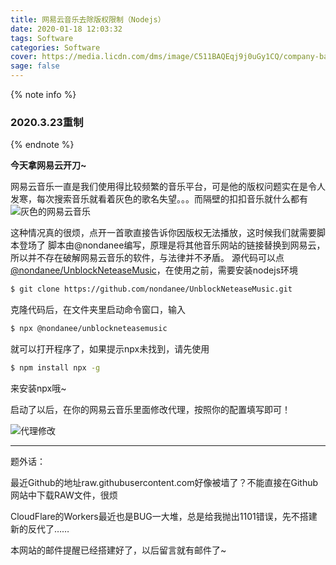 ```yaml
---
title: 网易云音乐去除版权限制（Nodejs）
date: 2020-01-18 12:03:32
tags: Software
categories: Software
cover: https://media.licdn.com/dms/image/C511BAQEqj9j0uGy1CQ/company-background_10000/0?e=2159024400&v=beta&t=pcMFMvgFKed2EXmWHax_cuLfhFYJIrhqH0_eIgFg9nQ
sage: false
---
```


{% note info %}

### 2020.3.23重制

{% endnote %}

**今天拿网易云开刀~**

网易云音乐一直是我们使用得比较频繁的音乐平台，可是他的版权问题实在是令人发寒，每次搜索音乐就看着灰色的歌名失望。。。而隔壁的扣扣音乐就什么都有
![灰色的网易云音乐](https://f002.backblazeb2.com/file/GamerNoTitle-img/home/UnblockNeteaseMusic/CloudMusic-Gray.png)

这种情况真的很烦，点开一首歌直接告诉你因版权无法播放，这时候我们就需要脚本登场了
脚本由@nondanee编写，原理是将其他音乐网站的链接替换到网易云，所以并不存在破解网易云音乐的软件，与法律并不矛盾。
源代码可以点[@nondanee/UnblockNeteaseMusic](https://github.com/nondanee/UnblockNeteaseMusic)，在使用之前，需要安装nodejs环境

```bash
$ git clone https://github.com/nondanee/UnblockNeteaseMusic.git
```

克隆代码后，在文件夹里启动命令窗口，输入

```bash
$ npx @nondanee/unblockneteasemusic
```

就可以打开程序了，如果提示npx未找到，请先使用

```bash
$ npm install npx -g
```

来安装npx哦~

启动了以后，在你的网易云音乐里面修改代理，按照你的配置填写即可！

![代理修改](https://f002.backblazeb2.com/file/GamerNoTitle-img/home/UnblockNeteaseMusic/Proxy.png)

---

题外话：

最近Github的地址raw.githubusercontent.com好像被墙了？不能直接在Github网站中下载RAW文件，很烦

CloudFlare的Workers最近也是BUG一大堆，总是给我抛出1101错误，先不搭建新的反代了……

本网站的邮件提醒已经搭建好了，以后留言就有邮件了~